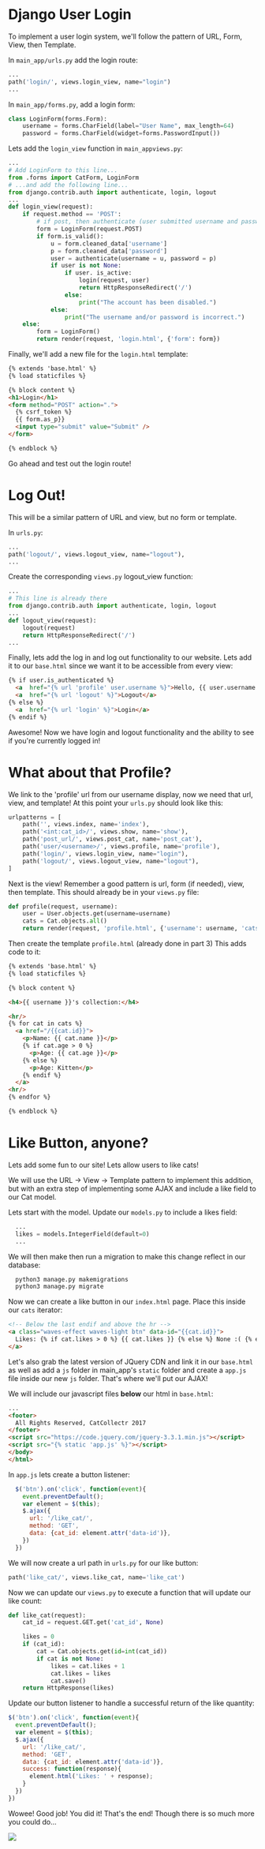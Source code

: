 # Django User Login

To implement a user login system, we'll follow the pattern of URL, Form, View, then Template.

In `main_app/urls.py` add the login route:

```python
...
path('login/', views.login_view, name="login")
...
```

In `main_app/forms.py`, add a login form:

```python
class LoginForm(forms.Form):
    username = forms.CharField(label="User Name", max_length=64)
    password = forms.CharField(widget=forms.PasswordInput())
```

Lets add the `login_view` function in `main_appviews.py`:

```python
...
# Add LoginForm to this line...
from .forms import CatForm, LoginForm
# ...and add the following line...
from django.contrib.auth import authenticate, login, logout
...
def login_view(request):
    if request.method == 'POST':
        # if post, then authenticate (user submitted username and password)
        form = LoginForm(request.POST)
        if form.is_valid():
            u = form.cleaned_data['username']
            p = form.cleaned_data['password']
            user = authenticate(username = u, password = p)
            if user is not None:
                if user. is_active:
                    login(request, user)
                    return HttpResponseRedirect('/')
                else:
                    print("The account has been disabled.")
            else:
                print("The username and/or password is incorrect.")
    else:
        form = LoginForm()
        return render(request, 'login.html', {'form': form})
```

Finally, we'll add a new file for the `login.html` template:

```html
{% extends 'base.html' %}
{% load staticfiles %}

{% block content %}
<h1>Login</h1>
<form method="POST" action=".">
  {% csrf_token %}
  {{ form.as_p}}
  <input type="submit" value="Submit" />
</form>

{% endblock %}
```

Go ahead and test out the login route!

# Log Out!

This will be a similar pattern of URL and view, but no form or template.

In `urls.py`:

```python
...
path('logout/', views.logout_view, name="logout"),
...
```

Create the corresponding `views.py` logout_view function:

```python
...
# This line is already there
from django.contrib.auth import authenticate, login, logout
...
def logout_view(request):
    logout(request)
    return HttpResponseRedirect('/')
...
```

Finally, lets add the log in and log out functionality to our website. Lets add it to our `base.html` since we want it to be accessible from every view:

```html
{% if user.is_authenticated %}
  <a  href="{% url 'profile' user.username %}">Hello, {{ user.username }}!</a> |
  <a  href="{% url 'logout' %}">Logout</a>
{% else %}
  <a  href="{% url 'login' %}">Login</a>
{% endif %}
```

Awesome! Now we have login and logout functionality and the ability to see if you're currently logged in!

# What about that Profile?

We link to the 'profile' url from our username display, now we need that url, view, and template! At this point your `urls.py` should look like this:

```python
urlpatterns = [
    path('', views.index, name='index'),
    path('<int:cat_id>/', views.show, name='show'),
    path('post_url/', views.post_cat, name='post_cat'),
    path('user/<username>/', views.profile, name='profile'),
    path('login/', views.login_view, name="login"),
    path('logout/', views.logout_view, name="logout"),
]
```

Next is the view! Remember a good pattern is url, form (if needed), view, then template. This should already be in your `views.py` file:

```python
def profile(request, username):
    user = User.objects.get(username=username)
    cats = Cat.objects.all()
    return render(request, 'profile.html', {'username': username, 'cats': cats})
```

Then create the template `profile.html` (already done in part 3) This adds code to it:

```html
{% extends 'base.html' %}
{% load staticfiles %}

{% block content %}

<h4>{{ username }}'s collection:</h4>

<hr/>
{% for cat in cats %}
  <a href="/{{cat.id}}">
    <p>Name: {{ cat.name }}</p>
    {% if cat.age > 0 %}
      <p>Age: {{ cat.age }}</p>
    {% else %}
      <p>Age: Kitten</p>
    {% endif %}
  </a>
<hr/>
{% endfor %}

{% endblock %}
```

# Like Button, anyone?

Lets add some fun to our site! Lets allow users to like cats!

We will use the URL -> View -> Template pattern to implement this addition, but with an extra step of implementing some AJAX and include a like field to our Cat model.

Lets start with the model. Update our `models.py` to include a likes field:

```python
  ...
  likes = models.IntegerField(default=0)
  ...
```

We will then make then run a migration to make this change reflect in our database:

```bash
  python3 manage.py makemigrations
  python3 manage.py migrate
```

Now we can create a like button in our `index.html` page. Place this inside our `cats` iterator:

```html
<!-- Below the last endif and above the hr -->
<a class="waves-effect waves-light btn" data-id="{{cat.id}}">
  Likes: {% if cat.likes > 0 %} {{ cat.likes }} {% else %} None :( {% endif %}
</a>
```

Let's also grab the latest version of JQuery CDN and link it in our `base.html` as well as add a `js` folder in main_app's `static` folder and create a `app.js` file inside our new `js` folder. That's where we'll put our AJAX!

We will include our javascript files **below** our html in `base.html`:

```html
...
<footer>
  All Rights Reserved, CatCollectr 2017
</footer>
<script src="https://code.jquery.com/jquery-3.3.1.min.js"></script>
<script src="{% static 'app.js' %}"></script>
</body>
</html>
```

In `app.js` lets create a button listener:

```javascript
  $('btn').on('click', function(event){
    event.preventDefault();
    var element = $(this);
    $.ajax({
      url: '/like_cat/',
      method: 'GET',
      data: {cat_id: element.attr('data-id')},
    })
  })
```

We will now create a url path in `urls.py` for our like button:

```python
path('like_cat/', views.like_cat, name='like_cat')
```

Now we can update our `views.py` to execute a function that will update our like count:

```python
def like_cat(request):
    cat_id = request.GET.get('cat_id', None)

    likes = 0
    if (cat_id):
        cat = Cat.objects.get(id=int(cat_id))
        if cat is not None:
            likes = cat.likes + 1
            cat.likes = likes
            cat.save()
    return HttpResponse(likes)
```

Update our button listener to handle a successful return of the like quantity:

```javascript
$('btn').on('click', function(event){
  event.preventDefault();
  var element = $(this);
  $.ajax({
    url: '/like_cat/',
    method: 'GET',
    data: {cat_id: element.attr('data-id')},
    success: function(response){
      element.html('Likes: ' + response);
    }
  })
})
```

Wowee! Good job! You did it! That's the end! Though there is so much more you could do...

![](http://www.reactiongifs.us/wp-content/uploads/2013/10/jeremiah_johnson_nodding.gif)
